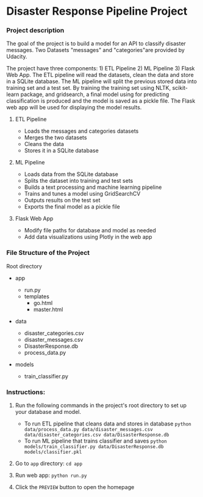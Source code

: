 
# Disaster Response Pipeline Project

### Project description

The goal of the project is to build a model for an API to classify disaster messages. Two Datasets "messages" and "categories"are provided by Udacity. 

The project have three components: 1) ETL Pipeline 2) ML Pipeline 3) Flask Web App. The ETL pipeline will read the datasets, clean the data and store in a SQLite database. The ML pipeline will split the previous stored data into training set and a test set. By training the training set using NLTK, scikit-learn package, and gridsearch, a final model using for predicting classification is produced and the model is saved as a pickle file. The Flask web app will be used for displaying the model results.  

1. ETL Pipeline
    * Loads the messages and categories datasets
    * Merges the two datasets
    * Cleans the data
    * Stores it in a SQLite database

2. ML Pipeline
    * Loads data from the SQLite database
    * Splits the dataset into training and test sets
    * Builds a text processing and machine learning pipeline
    * Trains and tunes a model using GridSearchCV
    * Outputs results on the test set
    * Exports the final model as a pickle file
      
3. Flask Web App
    * Modify file paths for database and model as needed
    * Add data visualizations using Plotly in the web app

### File Structure of the Project
Root directory
   - app
      - run.py
      - templates
         - go.html
         - master.html
   - data
      - disaster_categories.csv
      - disaster_messages.csv
      - DisasterResponse.db
      - process_data.py
      
   - models
      - train_classifier.py
      
### Instructions:
1. Run the following commands in the project's root directory to set up your database and model.

    - To run ETL pipeline that cleans data and stores in database
        `python data/process_data.py data/disaster_messages.csv data/disaster_categories.csv data/DisasterResponse.db`
    - To run ML pipeline that trains classifier and saves
        `python models/train_classifier.py data/DisasterResponse.db models/classifier.pkl`

2. Go to `app` directory: `cd app`

3. Run web app: `python run.py`

4. Click the `PREVIEW` button to open the homepage
